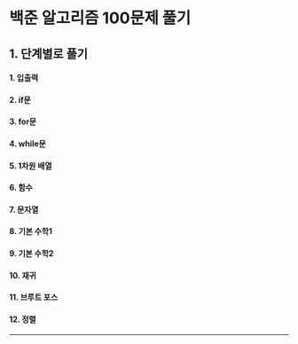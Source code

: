 # 백준 알고리즘 100문제 풀기

## 1. 단계별로 풀기
#### 1. 입출력
#### 2. if문
#### 3. for문
#### 4. while문
#### 5. 1차원 배열
#### 6. 함수
#### 7. 문자열
#### 8. 기본 수학1
#### 9. 기본 수학2
#### 10. 재귀
#### 11. 브루트 포스
#### 12. 정렬
----------------------------------------------
